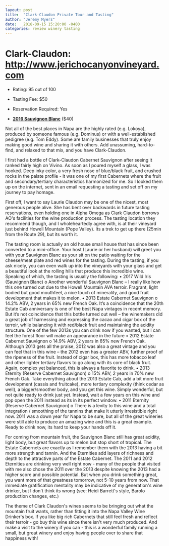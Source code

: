 ```yaml
---
layout: post
title:  "Clark-Claudon Private Tour and Tasting"
author: "Jeremy Myers"
date:   2018-09-15 15:20:00 -0400
categories: review winery tasting
---
```

# **Clark-Claudon**: <http://www.jerichocanyonvineyard.com>
* Rating: 95 out of 100
* Tasting Fee: $50
* Reservation Required: Yes


* [**2016 Sauvignon Blanc**](http://www.jerichocanyonvineyard.com/sauvignon-blanc) ($40)

Not all of the best places in Napa are the highly rated (e.g. Lokoya), produced by someone famous (e.g. Dominus) or with a well-established pedigree (e.g. Tom Eddy).  Some are family businesses that truly enjoy making good wine and sharing it with others.  Add unassuming, hard-to-find, and relaxed to that mix, and you have Clark-Claudon.

I first had a bottle of Clark-Claudon Cabernet Sauvignon after seeing it ranked fairly high on Vivino.  As soon as I poured myself a glass, I was hooked.  Deep inky color, a very fresh nose of blue/black fruit, and crushed rocks in the palate profile - it was one of my first Cabernets where the fruit and secondary/tertiary characteristics harmonized for me.  So I looked them up on the internet, sent in an email requesting a tasting and set off on my journey to pay homage.

First off, I want to say Laurie Claudon may be one of the nicest, most generous people alive.  She has bent over backwards in future tasting reservations, even holding one in Alpha Omega as Clark Claudon borrows AO's facilities for the wine production process.  The tasting location they recommend though, and I wholeheartedly agree with, is at their vineyard just behind Howell Mountain (Pope Valley).  Its a trek to get up there (25min from the Route 29), but its worth it.  

The tasting room is actually an old house small house that has since been converted to a mini-office.  Your host (Laurie or her husband) will greet you with your Sauvignon Blanc as your sit on the patio waiting for the cheese/meat plate and red wines for the tasting.  During the tasting, if you ask nicely, you can even walk up into the vineyards with your glass and get a beautiful look at the rolling hills that produce this incredible wine.  Speaking of which, the tasting is usually the following:
•	2017 Wild Iris (Sauvignon Blanc)
o	Another wonderful Sauvignon Blanc – I really like how this one turned out due to the Howell Mountain AVA terroir.  Fragrant, light bodied but good mouthfeel, a nice touch of minerality, and good fruit development that makes it to melon.
•	2013 Estate Cabernet Sauvignon
o	14.2% ABV, 2 years in 65% new French Oak.  It’s a coincidence that the 20th Estate Cab anniversary is one of the best Napa vintages in recent memory.  But it’s not coincidence that this bottle turned out well – the winemakers did a great job of harnessing and expressing the cacao and cigar box of the terroir, while balancing it with red/black fruit and maintaining the acidity structure.  One of the few 2013s you can drink now if you wanted, but I can feel the forest floor will make an appearance in the future
•	2012 Estate Cabernet Sauvignon
o	14.9% ABV, 2 years in 65% new French Oak.  Although 2013 gets all the praise, 2012 was also a great vintage and you can feel that in this wine – the 2012 even has a greater ABV, further proof of the ripeness of the fruit.  Instead of cigar box, this has more tobacco leaf and other lighter tertiary flavors to go along with its core of black fruit.  Again, complex yet balanced, this is always a favorite to drink.
•	2013 Eternity (Reserve Cabernet Sauvignon)
o	15% ABV, 2 years in 70% new French Oak.  Take everything about the 2013 Estate Cab, add a bit more fruit development (cassis and fruitcake), more tertiary complexity (think cedar as well), a bigger/smoother body, and you get this wine.  Simply wonderful, but not quite ready to drink just yet.  Instead, wait a few years on this wine and pop open the 2011 instead as its in its perfect window.
•	2011 Eternity (Reserve Cabernet Sauvignon)
o	There is a levity to this wine and a total integration / smoothing of the tannins that make it utterly irresistible right now.  2011 was a down year for Napa to be sure, but all of the great wineries were still able to produce an amazing wine and this is a great example.  Ready to drink now, its hard to keep your hands off it.  

For coming from mountain fruit, the Sauvignon Blanc still has great acidity, light body, but great flavors up to melon but stop short of tropical.  The Estate Cabernets are exactly as I remember them with the 2013 having a bit more strength and tannin.  And the Eternities add layers of richness and depth to the attractive parts of the Estate Cabernet.  The 2011 and 2012 Eternities are drinking very well right now - many of the people that visited with me also chose the 2011 over the 2013 despite knowing the 2013 had a higher score and possible potential.  But when you drink something great, you want more of that greatness tomorrow, not 5-10 years from now.  That immediate gratification mentality may be indicative of my generation's wine drinker, but I don't think its wrong (see: Heidi Barrett's style, Barolo production changes, etc.)

The theme of Clark Claudon's wines seems to be bringing out what the mountain fruit wants, rather than fitting it into the Napa Valley Wine Drinker's box.  If you like big rich Cabernets that still feel fresh and reflect their terroir - go buy this wine since there isn't very much produced.  And make a visit to the winery if you can - this is a wonderful family running a small, but great winery and enjoy having people over to share that happiness with!

